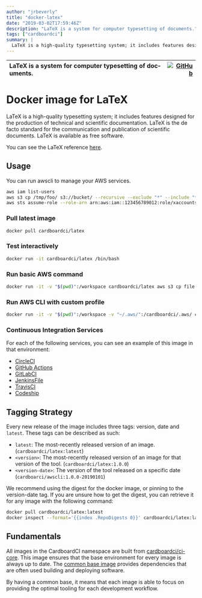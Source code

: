 ```yaml
---
author: "jrbeverly"
title: "docker-latex"
date: "2019-03-02T17:59:46Z"
description: "LaTeX is a sys­tem for com­puter type­set­ting of doc­u­ments."
tags: ["cardboardci"]
summary: |
  LaTeX is a high-quality typesetting system; it includes features designed for the production of technical and scientific documentation. LaTeX is the de facto standard for the communication and publication of scientific documents. LaTeX is available as free software. You can see the LaTeX reference [here](https://www.tug.org/begin.html).
---
```


| LaTeX is a sys­tem for com­puter type­set­ting of doc­u­ments. | [![GitHub](https://img.shields.io/badge/GitHub-%23121011.svg?logo=github&logoColor=white)](https://github.com/cardboardci/docker-latex) |
| :-------- | -------: |


# Docker image for LaTeX

LaTeX is a high-quality typesetting system; it includes features designed for the production of technical and scientific documentation. LaTeX is the de facto standard for the communication and publication of scientific documents. LaTeX is available as free software.

You can see the LaTeX reference [here](https://www.tug.org/begin.html).

## Usage

You can run awscli to manage your AWS services.

```bash
aws iam list-users
aws s3 cp /tmp/foo/ s3://bucket/ --recursive --exclude "*" --include "*.jpg"
aws sts assume-role --role-arn arn:aws:iam::123456789012:role/xaccounts3access --role-session-name s3-access-example
```

### Pull latest image

```bash
docker pull cardboardci/latex
```

### Test interactively

```bash
docker run -it cardboardci/latex /bin/bash
```

### Run basic AWS command

```bash
docker run -it -v "$(pwd)":/workspace cardboardci/latex aws s3 cp file.txt s3://bucket/file.txt
```

### Run AWS CLI with custom profile

```bash
docker run -it -v "$(pwd)":/workspace -v "~/.aws/":/cardboardci/.aws/ cardboardci/latex aws s3 cp file.txt s3://bucket/file.txt
```

### Continuous Integration Services

For each of the following services, you can see an example of this image in that environment:

* [CircleCI](usages/circleci)
* [GitHub Actions](usages/github)
* [GitLabCI](usages/gitlabci)
* [JenkinsFile](usages/jenkins)
* [TravisCI](usages/travisci)
* [Codeship](usages/codeship)

## Tagging Strategy

Every new release of the image includes three tags: version, date and `latest`. These tags can be described as such:

* `latest`: The most-recently released version of an image. (`cardboardci/latex:latest`)
* `<version>`: The most-recently released version of an image for that version of the tool. (`cardboardci/latex:1.0.0`)
* `<version-date>`: The version of the tool released on a specific date (`cardboarci/awscli:1.0.0-20190101`)

We recommend using the digest for the docker image, or pinning to the version-date tag. If you are unsure how to get the digest, you can retrieve it for any image with the following command:

```bash
docker pull cardboardci/latex:latest
docker inspect --format='{{index .RepoDigests 0}}' cardboardci/latex:latest
```

## Fundamentals

All images in the CardboardCI namespace are built from [cardboardci/ci-core](https://hub.docker.com/r/cardboardci/ci-core). This image ensures that the base environment for every image is always up to date. The [common base image](https://cardboardci.jrbeverly.dev/core/) provides dependencies that are often used building and deploying software.

By having a common base, it means that each image is able to focus on providing the optimal tooling for each development workflow.
